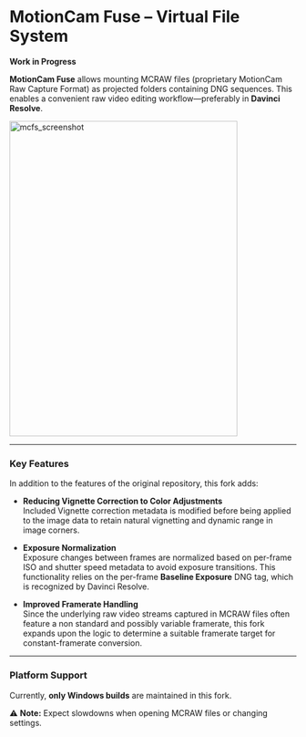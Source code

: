 # MotionCam Fuse – Virtual File System

**Work in Progress**

**MotionCam Fuse** allows mounting MCRAW files (proprietary MotionCam Raw Capture Format) as projected folders containing DNG sequences. This enables a convenient raw video editing workflow—preferably in **Davinci Resolve**.

<img width="400" height="553" alt="mcfs_screenshot" src="https://github.com/user-attachments/assets/d702885d-a24f-4444-8c0f-2104c7a016f8" />

---

### Key Features

In addition to the features of the original repository, this fork adds:

- **Reducing Vignette Correction to Color Adjustments**  
  Included Vignette correction metadata is modified before being applied to the image data to retain natural vignetting and dynamic range in image corners.

- **Exposure Normalization**  
  Exposure changes between frames are normalized based on per-frame ISO and shutter speed metadata to avoid exposure transitions. This functionality relies on the per-frame **Baseline Exposure** DNG tag, which is recognized by Davinci Resolve.

- **Improved Framerate Handling**  
  Since the underlying raw video streams captured in MCRAW files often feature a non standard and possibly variable framerate, this fork expands upon the logic to determine a suitable framerate target for constant-framerate conversion.

---

### Platform Support

Currently, **only Windows builds** are maintained in this fork.

⚠️ **Note:** Expect slowdowns when opening MCRAW files or changing settings.
